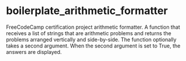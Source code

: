 # boilerplate_arithmetic_formatter
FreeCodeCamp certification project arithmetic formatter. A function that receives a list of strings that are arithmetic problems and returns the problems arranged vertically and side-by-side. The function optionally takes a second argument. When the second argument is set to True, the answers are displayed.
